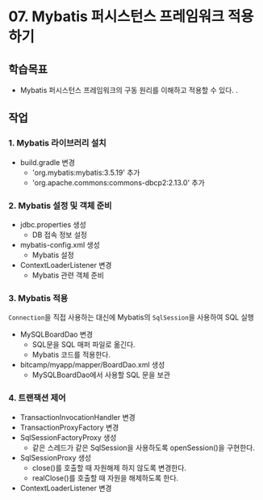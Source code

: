 # 07. Mybatis 퍼시스턴스 프레임워크 적용하기

## 학습목표

- Mybatis 퍼시스턴스 프레임워크의 구동 원리를 이해하고 적용할 수 있다. .

## 작업

### 1. Mybatis 라이브러리 설치

- build.gradle 변경
  - 'org.mybatis:mybatis:3.5.19' 추가
  - 'org.apache.commons:commons-dbcp2:2.13.0' 추가

### 2. Mybatis 설정 및 객체 준비

- jdbc.properties 생성
  - DB 접속 정보 설정
- mybatis-config.xml 생성
  - Mybatis 설정
- ContextLoaderListener 변경
  - Mybatis 관련 객체 준비

### 3. Mybatis 적용

`Connection`을 직접 사용하는 대신에 Mybatis의 `SqlSession`을 사용하여 SQL 실행
 
- MySQLBoardDao 변경
  - SQL문을 SQL 매퍼 파일로 옮긴다.
  - Mybatis 코드를 적용한다.
- bitcamp/myapp/mapper/BoardDao.xml 생성
  - MySQLBoardDao에서 사용할 SQL 문을 보관

### 4. 트랜잭션 제어

- TransactionInvocationHandler 변경
- TransactionProxyFactory 변경
- SqlSessionFactoryProxy 생성
  - 같은 스레드가 같은 SqlSession을 사용하도록 openSession()을 구현한다.
- SqlSessionProxy 생성
  - close()를 호출할 때 자원해제 하지 않도록 변경한다.
  - realClose()를 호출할 때 자원을 해제하도록 한다.
- ContextLoaderListener 변경

